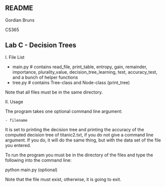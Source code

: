 README
------------------
Gordian Bruns

CS365

Lab C - Decision Trees
------------------

I. File List
 - main.py  # contains read_file, print_table, entropy, gain, remainder, importance, plurality_value, decision_tree_learning, test, accuracy_test, and a bunch of helper functions
 - tree.py  # contains Tree-class and Node-class (print_tree)

Note that all files must be in the same directory.


II. Usage

The program takes one optional command line argument:

	- filename

It is set to printing the decision tree and printing the accuracy of the computed decision tree of titanic2.txt, if you do not give a command line argument.
If you do, it will do the same thing, but with the data set of the file you entered.

To run the program you must be in the directory of the files and type the following into the command line:

python main.py <filename> (optional)

Note that the file must exist, otherwise, it is going to exit.
